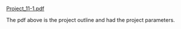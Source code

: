 [Project_11-1.pdf](https://github.com/EuphSteel01/COMP-1210/files/9446960/Project_11-1.pdf)

The pdf above is the project outline and had the project parameters.
